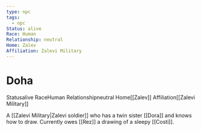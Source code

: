 ```yaml
---
type: npc
tags:
  - npc
Status: alive
Race: Human
Relationship: neutral
Home: Zalev
Affiliation: Zalevi Military
---
```


# Doha
<span class="dataview inline-field"><span class="inline-field-key">Status</span><span class="inline-field-value">alive</span></span>
<span class="dataview inline-field"><span class="inline-field-key">Race</span><span class="inline-field-value">Human</span></span>
<span class="dataview inline-field"><span class="inline-field-key">Relationship</span><span class="inline-field-value">neutral</span></span>
<span class="dataview inline-field"><span class="inline-field-key">Home</span><span class="inline-field-value">[[Zalev]]</span></span>
<span class="dataview inline-field"><span class="inline-field-key">Affiliation</span><span class="inline-field-value">[[Zalevi Military]]</span></span>

A [[Zalevi Military|Zalevi soldier]] who has a twin sister [[Dora]] and knows how to draw. Currently owes [[Rez]] a drawing of a sleepy [[Costi]].
